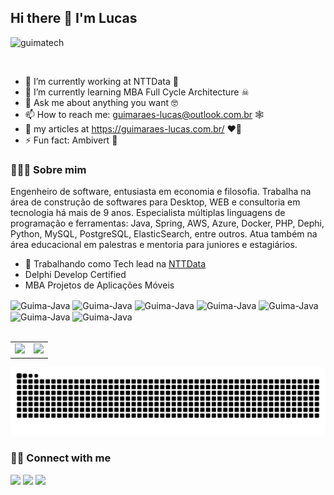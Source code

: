 ## Hi there 👋 I'm Lucas

<p align="left"> <img src="https://komarev.com/ghpvc/?username=guimatech" alt="guimatech" /> </p>

<br/>

- 🔭 I’m currently working at NTTData 🤖
- 🌱 I’m currently learning MBA Full Cycle Architecture ☠
- 💬 Ask me about anything you want 🤓
- 📫 How to reach me: guimaraes-lucas@outlook.com.br 🕸
- 📝 my articles at https://guimaraes-lucas.com.br/ ♥️🧠
- ⚡ Fun fact: Ambivert 👀

<h3> 👨🏽‍💻 Sobre mim </h3>

Engenheiro de software, entusiasta em economia e filosofia. 
Trabalha na área de construção de softwares para Desktop, WEB e consultoria em tecnologia há mais de 9 anos.
Especialista múltiplas linguagens de programação e ferramentas: 
Java, Spring, AWS, Azure, Docker, PHP, Dephi, Python, MySQL, PostgreSQL, ElasticSearch, entre outros.
Atua também na área educacional em palestras e mentoria para juniores e estagiários.

- 💼 Trabalhando como Tech lead na [NTTData](https://www.linkedin.com/company/ntt-data-europe-latam/mycompany/)
- Delphi Develop Certified
- MBA Projetos de Aplicações Móveis

<div style="display: inline_block">
  <img align="center" alt="Guima-Java" height="30" width="40" src="https://cdn.jsdelivr.net/gh/devicons/devicon/icons/java/java-original.svg">
  <img align="center" alt="Guima-Java" height="30" width="40" src="https://cdn.jsdelivr.net/gh/devicons/devicon/icons/spring/spring-original.svg">
  <img align="center" alt="Guima-Java" height="30" width="40" src="https://cdn.jsdelivr.net/gh/devicons/devicon/icons/python/python-original.svg" />
  <img align="center" alt="Guima-Java" height="30" width="40" src="https://cdn.jsdelivr.net/gh/devicons/devicon/icons/javascript/javascript-original.svg" />
  <img align="center" alt="Guima-Java" height="30" width="40" src="https://cdn.jsdelivr.net/gh/devicons/devicon/icons/typescript/typescript-original.svg" />
  <img align="center" alt="Guima-Java" height="30" width="30" src="https://upload.wikimedia.org/wikipedia/en/thumb/b/b2/Embarcadero_Delphi_10.4_Sydney_Product_Logo_and_Icon.svg/1200px-Embarcadero_Delphi_10.4_Sydney_Product_Logo_and_Icon.svg.png">
  <img align="center" alt="Guima-Java" height="30" width="40" src="https://cdn.jsdelivr.net/gh/devicons/devicon/icons/php/php-original.svg">
</div>

<br/>

<div>
  <table>
    <tr>
      <td>
        <a href="https://github.com/guimatech">
          <img height="180em" src="https://github-readme-stats.vercel.app/api?username=guimatech&show_icons=true&theme=cobalt&include_all_commits=true&count_private=true"/>
        </a>
        </td>
        <td>
          <a href="https://github.com/guimatech">
            <img height="180em" src="https://github-readme-stats.vercel.app/api/top-langs/?username=guimatech&layout=compact&langs_count=7&theme=cobalt"/>
          </a>
      </td>
    </tr>
  </table>
</div>

![Snake animation](https://raw.githubusercontent.com/guimatech/guimatech/output/github-contribution-grid-snake-dark.svg)

<h3> 🤝🏻 Connect with me </h3>

<div> 
  <a href="https://www.youtube.com/channel/UCLvu2vbWShZIPGqKKaWT51g" target="_blank"><img src="https://img.shields.io/badge/YouTube-FF0000?style=for-the-badge&logo=youtube&logoColor=white" target="_blank"></a>
  <a href = "mailto:guimaraes-lucas@outlook.com.br"><img src="https://img.shields.io/badge/Microsoft_Outlook-0078D4?style=for-the-badge&logo=microsoft-outlook&logoColor=white" target="_blank"></a>
  <a href="https://www.linkedin.com/in/lucas-dos-santos-guima" target="_blank"><img src="https://img.shields.io/badge/-LinkedIn-%230077B5?style=for-the-badge&logo=linkedin&logoColor=white" target="_blank"></a> 
</div>
